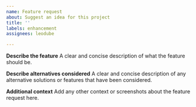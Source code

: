 ```yaml
---
name: Feature request
about: Suggest an idea for this project
title: ''
labels: enhancement
assignees: leodube

---
```


**Describe the feature**
A clear and concise description of what the feature should be.

**Describe alternatives considered**
A clear and concise description of any alternative solutions or features that have been considered.

**Additional context**
Add any other context or screenshots about the feature request here.
